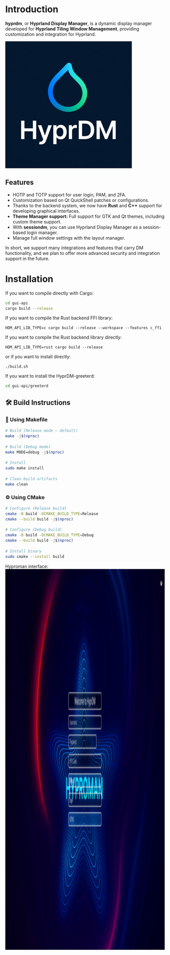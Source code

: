# Introduction
**hyprdm**, or **Hyprland Display Manager**, is a dynamic display manager developed for **Hyprland Tiling Window Management**, providing customization and integration for Hyprland.


<img src="HyprlandDM.png" alt="HyprlandDM" width="400" height="400"/>


## Features
- HOTP and TOTP support for user login, PAM, and 2FA.
- Customization based on Qt QuickShell patches or configurations.
- Thanks to the backend system, we now have **Rust** and **C++** support for developing graphical interfaces.
- **Theme Manager support:** Full support for GTK and Qt themes, including custom theme support.
- With **sessiondm**, you can use Hyprland Display Manager as a session-based login manager.
- Manage full window settings with the layout manager.

In short, we support many integrations and features that carry DM functionality, and we plan to offer more advanced security and integration support in the future.

# Installation

If you want to compile directly with Cargo:

```bash
cd gui-api
cargo build --release
```
If you want to compile the Rust backend FFI library:
```
HDM_API_LIB_TYPE=c cargo build --release --workspace --features c_ffi
```
If you want to compile the Rust backend library directly:
```
HDM_API_LIB_TYPE=rust cargo build --release
```
or if you want to install directly:
```
./build.sh
```
If you want to install the HyprDM-greeterd:

```bash
cd gui-api/greeterd
````

## 🛠️ Build Instructions

### 🔧 Using Makefile

```bash
# Build (Release mode — default)
make -j$(nproc)

# Build (Debug mode)
make MODE=debug -j$(nproc)

# Install
sudo make install

# Clean build artifacts
make clean
````

### ⚙️ Using CMake

```bash
# Configure (Release build)
cmake -B build -DCMAKE_BUILD_TYPE=Release
cmake --build build -j$(nproc)

# Configure (Debug build)
cmake -B build -DCMAKE_BUILD_TYPE=Debug
cmake --build build -j$(nproc)

# Install binary
sudo cmake --install build
```

Hyproman interface:
<img src="/interfaces-examples/Hyproman.png" alt="HyprlandDM" width="1200" height="1200"/>





